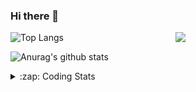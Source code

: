 ### Hi there 👋

<!--
**tao8687/tao8687** is a ✨ _special_ ✨ repository because its `README.md` (this file) appears on your GitHub profile.

Here are some ideas to get you started:

- 🔭 I’m currently working on ...
- 🌱 I’m currently learning ...
- 👯 I’m looking to collaborate on ...
- 🤔 I’m looking for help with ...
- 💬 Ask me about ...
- 📫 How to reach me: ...
- 😄 Pronouns: ...
- ⚡ Fun fact: ...
-->

<img align='right' src="https://media.giphy.com/media/M9gbBd9nbDrOTu1Mqx/giphy.gif" width="240">

  
![Top Langs](https://github-readme-stats.vercel.app/api/top-langs/?username=tao8687&layout=compact&title_color=23238E&text_color=A67D3D)

![Anurag's github stats](https://github-readme-stats.vercel.app/api?username=tao8687&show_icons=true&&text_color=A67D3D&title_color=23238E&show_icons=false&count_private=true&hide=stars)

<details>
  <summary>:zap: Coding Stats</summary>
  <br>
    
<!--START_SECTION:waka-->
![Code Time](http://img.shields.io/badge/Code%20Time-2%2C178%20hrs%2029%20mins-blue)

![Profile Views](http://img.shields.io/badge/Profile%20Views-1-blue)

**🐱 My GitHub Data** 

> 📦 1.5 MB Used in GitHub's Storage 
 > 
> 🏆 300 Contributions in the Year 2025
 > 
> 🚫 Not Opted to Hire
 > 
> 📜 63 Public Repositories 
 > 
> 🔑 24 Private Repositories 
 > 
**I'm an Early 🐤** 

```text
🌞 Morning                1902 commits        ███████████████████████░░   90.01 % 
🌆 Daytime                88 commits          █░░░░░░░░░░░░░░░░░░░░░░░░   04.16 % 
🌃 Evening                119 commits         █░░░░░░░░░░░░░░░░░░░░░░░░   05.63 % 
🌙 Night                  4 commits           ░░░░░░░░░░░░░░░░░░░░░░░░░   00.19 % 
```
📅 **I'm Most Productive on Wednesday** 

```text
Monday                   304 commits         ████░░░░░░░░░░░░░░░░░░░░░   14.39 % 
Tuesday                  288 commits         ███░░░░░░░░░░░░░░░░░░░░░░   13.63 % 
Wednesday                358 commits         ████░░░░░░░░░░░░░░░░░░░░░   16.94 % 
Thursday                 284 commits         ███░░░░░░░░░░░░░░░░░░░░░░   13.44 % 
Friday                   300 commits         ████░░░░░░░░░░░░░░░░░░░░░   14.20 % 
Saturday                 294 commits         ███░░░░░░░░░░░░░░░░░░░░░░   13.91 % 
Sunday                   285 commits         ███░░░░░░░░░░░░░░░░░░░░░░   13.49 % 
```


📊 **This Week I Spent My Time On** 

```text
🕑︎ Time Zone: Asia/Shanghai

💬 Programming Languages: 
C++                      1 hr 14 mins        █████████████████████░░░░   82.22 % 
XML                      6 mins              ██░░░░░░░░░░░░░░░░░░░░░░░   07.63 % 
Prolog                   5 mins              ██░░░░░░░░░░░░░░░░░░░░░░░   06.35 % 
YAML                     3 mins              █░░░░░░░░░░░░░░░░░░░░░░░░   03.73 % 
Other                    0 secs              ░░░░░░░░░░░░░░░░░░░░░░░░░   00.07 % 

🔥 Editors: 
VS Code                  1 hr 30 mins        █████████████████████████   100.00 % 

🐱‍💻 Projects: 
tami_ws                  51 mins             ██████████████░░░░░░░░░░░   56.70 % 
src_new                  29 mins             ████████░░░░░░░░░░░░░░░░░   32.51 % 
src                      9 mins              ███░░░░░░░░░░░░░░░░░░░░░░   10.48 % 
slam_toolbox             0 secs              ░░░░░░░░░░░░░░░░░░░░░░░░░   00.32 % 

💻 Operating System: 
Linux                    1 hr 30 mins        █████████████████████████   100.00 % 
```

**I Mostly Code in C++** 

```text
C++                      10 repos            ████████░░░░░░░░░░░░░░░░░   32.26 % 
Python                   8 repos             ██████░░░░░░░░░░░░░░░░░░░   25.81 % 
JavaScript               2 repos             ██░░░░░░░░░░░░░░░░░░░░░░░   06.45 % 
Batchfile                1 repo              █░░░░░░░░░░░░░░░░░░░░░░░░   03.23 % 
HTML                     1 repo              █░░░░░░░░░░░░░░░░░░░░░░░░   03.23 % 
```



**Timeline**

![Lines of Code chart](https://raw.githubusercontent.com/tao8687/tao8687/master/assets/bar_graph.png)


 Last Updated on 27/10/2025 01:59:58 UTC
<!--END_SECTION:waka-->
</details>
